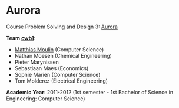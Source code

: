 # Aurora
Course Problem Solving and Design 3: [Aurora]()

**Team [cwb1]((http://ariadne.cs.kuleuven.be/mediawiki/index.php/CWB1-1112))**:
* [Matthias Moulin](https://github.com/matt77hias) (Computer Science)
* Nathan Moesen (Chemical Engineering)
* Pieter Marynissen
* Sebastiaan Maes (Economics)
* Sophie Marien (Computer Science)
* Tom Molderez (Electrical Engineering)

**Academic Year**: 2011-2012 (1st semester - 1st Bachelor of Science in Engineering: Computer Science)
